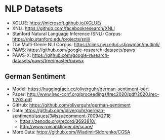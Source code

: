 # NLP Datasets
* XGLUE: <https://microsoft.github.io/XGLUE/>
* XNLI: <https://github.com/facebookresearch/XNLI>
* Stanford Natural Language Inference (SNLI) Corpus: <https://nlp.stanford.edu/projects/snli/>
* The Multi-Genre NLI Corpus: <https://cims.nyu.edu/~sbowman/multinli/>
* PAWS: <https://github.com/google-research-datasets/paws>
* PAWS-X: <https://github.com/google-research-datasets/paws/tree/master/pawsx>

## German Sentiment
* Model: <https://huggingface.co/oliverguhr/german-sentiment-bert>
* Paper: <http://www.lrec-conf.org/proceedings/lrec2020/pdf/2020.lrec-1.202.pdf>
* GitHub: <https://github.com/oliverguhr/german-sentiment>
* Data: <https://github.com/oliverguhr/german-sentiment/issues/3#issuecomment-700942718>
  * <https://zenodo.org/record/3693810/>
  * <http://www.romanklinger.de/scare/>
* More Data: <https://github.com/WladimirSidorenko/CGSA>
